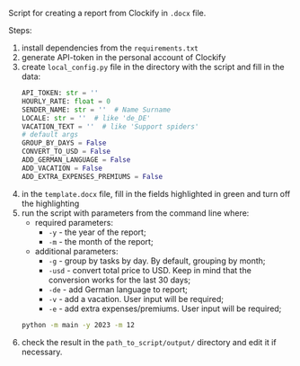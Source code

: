 Script for creating a report from Clockify in `.docx` file.

Steps:
1. install dependencies from the `requirements.txt`
2. generate API-token in the personal account of Clockify
3. create `local_config.py` file in the directory with the script and fill in the data:
	```python
	API_TOKEN: str = ''
	HOURLY_RATE: float = 0
	SENDER_NAME: str = ''  # Name Surname
	LOCALE: str = ''  # like 'de_DE'
	VACATION_TEXT = ''  # like 'Support spiders'
    # default args
    GROUP_BY_DAYS = False
    CONVERT_TO_USD = False
    ADD_GERMAN_LANGUAGE = False
    ADD_VACATION = False
    ADD_EXTRA_EXPENSES_PREMIUMS = False
	```
4. in the `template.docx` file, fill in the fields highlighted in green and turn off the highlighting
5. run the script with parameters from the command line where:
	- required parameters:
	    - `-y` - the year of the report;
	    - `-m` - the month of the report;
	- additional parameters:
	    - `-g` - group by tasks by day. By default, grouping by month;
	    - `-usd` - convert total price to USD. Keep in mind that the conversion works for the last 30 days;
	    - `-de` - add German language to report;
	    - `-v` - add a vacation. User input will be required;
	    - `-e` - add extra expenses/premiums.  User input will be required;
	```bash
	python -m main -y 2023 -m 12
	```
6. check the result in the `path_to_script/output/` directory and edit it if necessary.

